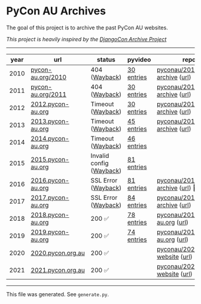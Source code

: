 # PyCon AU Archives



The goal of this project is to archive the past PyCon AU websites. 



*This project is heavily inspired by the [DjangoCon Archive Project](https://github.com/djangocon/djangocon-archive-project)*



---
| year | url | status | pyvideo | repo | youtube |
|-----|-----|-----|-----|-----|-----|
| 2010 | [pycon-au.org/2010](pycon-au.org/2010) | 404 ([Wayback](https://web.archive.org/web/20160406095737/http://pycon-au.org/2010/)) | [30 entries](https://pyvideo.org/events/pycon-au-2010.html) | [pyconau/2010-archive](https://github.com/pyconau/2010-archive) ([url](https://pyconau.github.io/2010-archive/)) |  |
| 2011 | [pycon-au.org/2011](pycon-au.org/2011) | 404 ([Wayback](http://web.archive.org/web/20111106005504/http://pycon-au.org/2011/about/)) | [30 entries](https://pyvideo.org/events/pycon-au-2011.html) | [pyconau/2011-archive](https://github.com/pyconau/2011-archive) ([url](https://pyconau.github.io/2011-archive/)) | [1](https://www.youtube.com/playlist?list=PLF92F453065088216), [2](https://www.youtube.com/playlist?list=PL8C2EF847D694C589) |
| 2012 | [2012.pycon-au.org](2012.pycon-au.org) | Timeout ([Wayback](https://web.archive.org/web/20130317004629/http://2012.pycon-au.org/)) | [30 entries](https://pyvideo.org/events/pycon-au-2012.html) | [pyconau/2012-archive](https://github.com/pyconau/2012-archive) ([url](https://pyconau.github.io/2012-archive/)) | [1](https://www.youtube.com/playlist?list=PLC76ACB3B5EC1FC62), [2](https://www.youtube.com/playlist?list=PL3D60EF5F416451F9) |
| 2013 | [2013.pycon-au.org](2013.pycon-au.org) | Timeout ([Wayback](https://web.archive.org/web/20150307051807/http://2013.pycon-au.org/)) | [45 entries](https://pyvideo.org/events/pycon-au-2013.html) | [pyconau/2013-archive](https://github.com/pyconau/2013-archive) ([url](https://pyconau.github.io/2013-archive/)) | [1](https://www.youtube.com/playlist?list=PLs4CJRBY5F1KDIN6pv6daYWN_RnFOYvt0), [2](https://www.youtube.com/playlist?list=PLs4CJRBY5F1IQocKOGLvXG83SJ2l3ip8M), [3](https://www.youtube.com/playlist?list=PLs4CJRBY5F1Lh7S3kjtsQpWsOt_KNDWzC) |
| 2014 | [2014.pycon-au.org](2014.pycon-au.org) | Timeout ([Wayback](https://web.archive.org/web/20150324055746/http://2014.pycon-au.org/)) | [46 entries](https://pyvideo.org/events/pycon-au-2014.html) |  | [1](https://www.youtube.com/playlist?list=PLs4CJRBY5F1Jm7H1dlesRvEgr-28QGXpR), [2](https://www.youtube.com/playlist?list=PLs4CJRBY5F1JQV44fKjRwjnh3CSTyJvOH), [3](https://www.youtube.com/playlist?list=PLs4CJRBY5F1Kh1MjzKODWS55D9NAIYT44), [4](https://www.youtube.com/playlist?list=PLs4CJRBY5F1KiJfxHRfJ3APQG7YqQbM3s), [5](https://www.youtube.com/playlist?list=PLs4CJRBY5F1IA1dS8EgK7SzN54dzm-0QB) |
| 2015 | [2015.pycon-au.org](2015.pycon-au.org) | Invalid config ([Wayback](https://web.archive.org/web/20160322142419/http://2015.pycon-au.org/)) | [81 entries](https://pyvideo.org/events/pycon-au-2016.html) |  | [1](https://www.youtube.com/playlist?list=PLs4CJRBY5F1KMMpoEWMuBRvHvjBJeAJoS), [2](https://www.youtube.com/playlist?list=PLs4CJRBY5F1LvjmMRjvSUnGJCWGvhRxtI), [3](https://www.youtube.com/playlist?list=PLs4CJRBY5F1IZYVBLXGX1DRYXHMjUjG8k), [4](https://www.youtube.com/playlist?list=PLs4CJRBY5F1IvHnT3OvHOB49laSsULy_V), [5](https://www.youtube.com/playlist?list=PLs4CJRBY5F1LZECyoAZWhWkaJpF5NHQZW), [6](https://www.youtube.com/playlist?list=PLs4CJRBY5F1I5vuApyUXp6bLWly1E-b0s) |
| 2016 | [2016.pycon-au.org](2016.pycon-au.org) | SSL Error ([Wayback](https://web.archive.org/web/20200619053145/https://2016.pycon-au.org/)) | [81 entries](https://pyvideo.org/events/pycon-au-2016.html) | [pyconau/2016-archive](https://github.com/pyconau/2016-archive) ([url](https://pyconau-2016.glasnt.com)) 🚧 | [1](https://www.youtube.com/playlist?list=PLs4CJRBY5F1IU2xckJUEj5ILWd4cta3vo), [2](https://www.youtube.com/playlist?list=PLs4CJRBY5F1JufM2b_FaQT-MTWWx5Oj0o), [3](https://www.youtube.com/playlist?list=PLs4CJRBY5F1J8D2LWQPoCo4Y6Q2G2Grsk), [4](https://www.youtube.com/playlist?list=PLs4CJRBY5F1Jn2JbfMLX8vblYMC_kKjp-), [5](https://www.youtube.com/playlist?list=PLs4CJRBY5F1Jh6fFqT1p5TZRx5q06CcaR) |
| 2017 | [2017.pycon-au.org](2017.pycon-au.org) | SSL Error ([Wayback](https://web.archive.org/web/20210302051807/https://2017.pycon-au.org/)) | [84 entries](https://pyvideo.org/events/pycon-au-2017.html) | [pyconau/2017-archive](https://github.com/pyconau/2017-archive) ([url](https://pyconau.github.io/2017-archive/)) | [1](https://www.youtube.com/playlist?list=PLs4CJRBY5F1KsK4AbFaPsUT8X8iXc7X84) |
| 2018 | [2018.pycon-au.org](2018.pycon-au.org) | 200 ✅ | [78 entries](https://pyvideo.org/events/pycon-au-2018.html) | [pyconau/2018.pycon-au.org](https://github.com/pyconau/2018.pycon-au.org) ([url](https://2018.pycon-au.org/)) | [1](https://www.youtube.com/playlist?list=PLs4CJRBY5F1KrUr7z_2mur2QdAKXyh-k3) |
| 2019 | [2019.pycon-au.org](2019.pycon-au.org) | 200 ✅ | [74 entries](https://pyvideo.org/events/pycon-au-2019.html) | [pyconau/2019.pycon-au.org](https://github.com/pyconau/2019.pycon-au.org) ([url](https://2019.pycon-au.org)) | [1](https://www.youtube.com/playlist?list=PLs4CJRBY5F1LKqauI3V4E_xflt6Gow611) |
| 2020 | [2020.pycon.org.au](2020.pycon.org.au) | 200 ✅ |  | [pyconau/2020-website](https://github.com/pyconau/2020-website) ([url](https://2020.pycon.org.au/)) | [1](https://www.youtube.com/playlist?list=PLs4CJRBY5F1IEFq-wumrBDRCu2EqkpY-R), [2](https://www.youtube.com/playlist?list=PLs4CJRBY5F1LZOAnnNuusV0JqpIJunp59) |
| 2021 | [2021.pycon.org.au](2021.pycon.org.au) | 200 ✅ |  | [pyconau/2021-website](https://github.com/pyconau/2021-website) ([url](https://2021.pycon.org.au)) | [1](https://www.youtube.com/playlist?list=PLs4CJRBY5F1LKN2ISCse415LW5FZEjDX2) |

---



This file was generated. See `generate.py`.